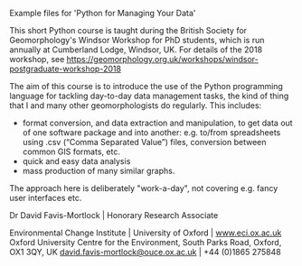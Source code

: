 Example files for 'Python for Managing Your Data'

This short Python course is taught during the British Society for Geomorphology's Windsor Workshop for PhD students, which is run annually at Cumberland Lodge, Windsor, UK. For details of the 2018 workshop, see https://geomorphology.org.uk/workshops/windsor-postgraduate-workshop-2018

The aim of this course is to introduce the use of the Python programming language for tackling day-to-day data management tasks, the kind of thing that I and many other geomorphologists do regularly. This includes:
* format conversion, and data extraction and manipulation, to get data out of one software package and into another: e.g. to/from spreadsheets using .csv (“Comma Separated Value”) files, conversion between common GIS formats, etc.
* quick and easy data analysis
* mass production of many similar graphs.

The approach here is deliberately "work-a-day", not covering e.g. fancy user interfaces etc.


Dr David Favis-Mortlock | Honorary Research Associate

Environmental Change Institute | University of Oxford | www.eci.ox.ac.uk
Oxford University Centre for the Environment, South Parks Road, Oxford, OX1 3QY, UK
david.favis-mortlock@ouce.ox.ac.uk | +44 (0)1865 275848
